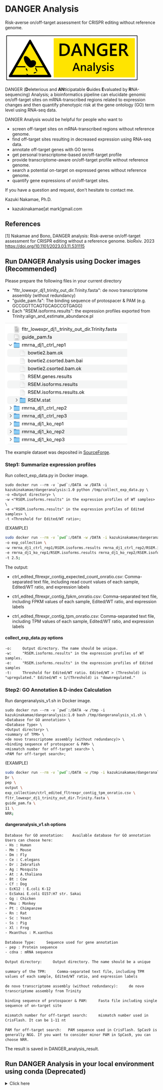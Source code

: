 # DANGER Analysis
Risk-averse on/off-target assessment for CRISPR editing without reference genome. 

<img src="https://github.com/KazukiNakamae/DANGER_analysis/blob/main/images/DANGERAnalysis.png" alt="DANGERAnalysis_logo" title="DANGERAnalysis_logo" width="440" height="155">

DANGER (**D**eleterious and **AN**ticipatable **G**uides **E**valuated by **R**NA-sequencing) Analysis; a bioinformatics pipeline can elucidate genomic on/off-target sites on mRNA-transcribed regions related to expression changes and then quantify phenotypic risk at the gene ontology (GO) term level using RNA-seq data. 

DANGER Analysis would be helpful for people who want to
- screen off-target sites on mRNA-transcribed regions without reference genome.
- find off-target sites resulting in decreased expression using RNA-seq data.
- annotate off-target genes with GO terms
- get personal transcriptome-based on/off-target profile
- provide transcriptome-aware on/off-target profile without reference genome.
- search a potential on-target on expressed genes without reference genome.
- quantify gene expressions of on/off-target sites.

If you have a question and request, don't hesitate to contact me.

Kazuki Nakamae, Ph.D.
- kazukinakamae[at mark]gmail.com

## References

[1] Nakamae and Bono, DANGER analysis: Risk-averse on/off-target assessment for CRISPR editing without a reference genome. bioRxiv. 2023 https://doi.org/10.1101/2023.03.11.531115

## Run DANGER Analysis using Docker images (Recommended)

Please prepare the following files in your current directory
- "fltr_lowexpr_dj1_trinity_out_dir.Trinity.fasta": de novo transcriptome assembly (without redundancy)
- "guide_pam.fa": The binding sequence of protospacer & PAM (e.g. GCCGGTTCAGTGCAGCCGTGAGG)
- Each "RSEM.isoforms.results": the expression profiles exported from Trinity:align_and_estimate_abundance.pl

<img src="https://github.com/KazukiNakamae/DANGER_analysis/blob/main/images/example_fileset.png" alt="example_fileset" title="example_fileset" height="400">

The example dataset was deposited in [SourceForge](https://sourceforge.net/projects/danger-analysis-v1/files/example.tar.gz/download).

### Step1: Summarize expression profiles

Run collect_exp_data.py in Docker image.

```
sudo docker run --rm -v `pwd`:/DATA -w /DATA -i kazukinakamae/dangeranalysis:1.0 python /tmp/collect_exp_data.py \
-o <Output directory> \
-w <"RSEM.isoforms.results" in the expression profiles of WT samples> \
-e <"RSEM.isoforms.results" in the expression profiles of Edited samples> \
-t <Threshold for Edited/WT ratio>;
```

(EXAMPLE)
```bash
sudo docker run --rm -v `pwd`:/DATA -w /DATA -i kazukinakamae/dangeranalysis:1.0 python /tmp/collect_exp_data.py \
-o exp_collection \
-w rmrna_dj1_ctrl_rep1/RSEM.isoforms.results rmrna_dj1_ctrl_rep2/RSEM.isoforms.results rmrna_dj1_ctrl_rep3/RSEM.isoforms.results \
-e rmrna_dj1_ko_rep1/RSEM.isoforms.results rmrna_dj1_ko_rep2/RSEM.isoforms.results rmrna_dj1_ko_rep3/RSEM.isoforms.results \
-t 2.5;
```

The output:

- ctrl_edited_fltrexpr_contig_expected_count_onratio.csv:
Comma-separated text file, including read count values of each sample, Edited/WT ratio, and expression labels

- ctrl_edited_fltrexpr_contig_fpkm_onratio.csv:
Comma-separated text file, including FPKM values of each sample, Edited/WT ratio, and expression labels

- ctrl_edited_fltrexpr_contig_tpm_onratio.csv:
Comma-separated text file, including TPM values of each sample, Edited/WT ratio, and expression labels


#### collect_exp_data.py options

```
-o:     Output directory. The name should be unique.
-w:     "RSEM.isoforms.results" in the expression profiles of WT samples.
-e:     "RSEM.isoforms.results" in the expression profiles of Edited samples
-t:     Threshold for Edited/WT ratio. Edited/WT > (Threshold) is "upregulated." Edited/WT < 1/(Threshold) is "downregulated."
```

### Step2: GO Annotation & D-index Calculation

Run dangeranalysis_v1.sh in Docker image.

```
sudo docker run --rm -v `pwd`:/DATA -w /tmp -i kazukinakamae/dangeranalysis:1.0 bash /tmp/dangeranalysis_v1.sh \
<Database for GO annotation> \
<Database Type> \
<Output directory> \
<summary of TPM> \
<de novo transcriptome assembly (without redundancy)> \
<binding sequence of protospacer & PAM> \
<mismatch number for off-target search> \
<PAM for off-target search>;
```

(EXAMPLE)
```bash
sudo docker run --rm -v `pwd`:/DATA -w /tmp -i kazukinakamae/dangeranalysis:1.0 bash /tmp/dangeranalysis_v1.sh \
Dr \
pep \
output \
exp_collection/ctrl_edited_fltrexpr_contig_tpm_onratio.csv \
fltr_lowexpr_dj1_trinity_out_dir.Trinity.fasta \
guide_pam.fa \
11 \
NRR;
```

#### dangeranalysis_v1.sh options

```
Database for GO annotation:    Available database for GO annotation
Users can choose here:
- Hs : Human
- Mm : Mouse
- Dm : Fly
- Ce : C.elegans
- Dr : Zebrafish
- Ag : Mosquito
- At : A.thaliana
- Bt : Cow
- Cf : Dog
- EcK12 : E.coli K-12
- EcSakai E.coli O157:H7 str. Sakai
- Gg : Chicken
- Mmu : Monkey
- Pt : Chimpanzee
- Rn : Rat
- Sc : Yeast
- Ss : Pig
- Xl : Frog
- Mxanthus : M.xanthus

Database Type:     Sequence used for gene annotation
- pep : Protein sequence
- cdna : mRNA sequence

Output directory:     Output directory. The name should be a unique

summary of the TPM:     Comma-separated text file, including TPM values of each sample, Edited/WT ratio, and expression labels

de novo transcriptome assembly (without redundancy):     de novo transcriptome assembly from Trinity

binding sequence of protospacer & PAM:     Fasta file including single sequence of on-target site

mismatch number for off-target search:     mismatch number used in CrisFlash. It can be 1-11 nt

PAM for off-target search:   PAM sequence used in CrisFlash. SpCas9 is generally NGG. If you want to consider minor PAM in SpCas9, you can choose NRR.
```

The result is saved in DANGER_analysis_result.


## Run DANGER Analysis in your local environment using conda (Deprecated)

<details>
<summary>Click here</summary>

### Installation of DANGER Analysis

The DANGER Analysis consists of python and R with various bioinformatics tools. All processes run under Anaconda and Docker environments.

#### 1. Installation of Docker

##### on MacOSX

1. Download and install Docker Desktop: https://docs.docker.com/engine/install/#desktop

2. Enter Docker settings menu to adjust the memory allocation (≥64GB of memory is recommmended)

##### on Linux

1. Download and install Docker Engine: https://docs.docker.com/engine/

2. start Docker daemon service

```bash
sudo systemctl start docker;
```

#### 2. Download of Docker images

Type the following commands in the terminal.

```bash
# Download Docker image for Trinity
sudo docker pull trinityrnaseq/trinityrnaseq:2.12.0

# Download Docker image for BUSCO
sudo docker pull trinityrnaseq/ezlabgva/busco:v5.2.2_cv1
```

#### 3. Create of Anaconda environments

Type the following commands in the terminal.

```bash
# Create cutadapt_env
conda activate cutadapt_env -y;
conda install -c bioconda cutadapt=1.18;
conda deactivate;

# Create bbtools_env
conda activate bbtools_env -y;
conda install -c bioconda bbmap=38.18;
conda deactivate;

# Create transdecoder_env
conda create -n transdecoder_env -y;
conda activate transdecoder_env;
conda install -c bioconda -y TransDecoder=5.5.0;
conda install -c conda-forge pigz=2.6;
conda install -c bioconda blast=2.12.0;
conda install -c bioconda seqkit=2.3.1;
conda deactivate;

# Create matplotlib_venn_env
conda create -n matplotlib_venn_env;
conda activate matplotlib_venn_env;
conda install -c conda-forge matplotlib-venn=0.11.5;
conda deactivate;

# Create topGO
conda create -n topGO -y;
conda activate topGO;
conda install -c conda-forge -c bioconda bioconductor-topgo -y;
conda install -c conda-forge -c bioconda bioconductor-rgraphviz -y;
conda install -c bioconda bioconductor-org.hs.eg.db bioconductor-org.ag.eg.db bioconductor-org.at.tair.db bioconductor-org.bt.eg.db bioconductor-org.ce.eg.db bioconductor-org.cf.eg.db bioconductor-org.dm.eg.db bioconductor-org.dr.eg.db bioconductor-org.eck12.eg.db bioconductor-org.ecsakai.eg.db bioconductor-org.gg.eg.db bioconductor-org.mm.eg.db bioconductor-org.mmu.eg.db bioconductor-org.mxanthus.db bioconductor-org.pt.eg.db bioconductor-org.rn.eg.db bioconductor-org.sc.sgd.db bioconductor-org.ss.eg.db bioconductor-org.xl.eg.db;
conda deactivate;

# Create calcDANGERindex_env
conda create -n calcDANGERindex_env -y;
conda activate calcDANGERindex_env;
conda install -c anaconda pandas=1.5.2;
conda install -c anaconda scipy=1.10.0;
conda install -c conda-forge matplotlib=3.6.3;
conda deactivate;
```

#### 4 Install Crisflash

Download source code of Crisflash from https://github.com/crisflash/crisflash, and then install it according to install instructions.

#### 5 Download scripts of DANGER analysis, SAQE, and the supplemantal script.

Type the following commands in the terminal.

```
git clone https://github.com/KazukiNakamae/DANGER_analysis.git;
git clone https://github.com/bonohu/SAQE.git;
git clone https://github.com/RyoNozu/Sequence_editor.git;
```

#### 6. Prepare de novo transcriptome assembly

We show the examples using park7(dj1) dataset.
Type the following commands in the terminal.

```bash
mkdir working_dir
cd working_dir
mkdir raw_fastq
cd raw_fastq

# Move raw fastq(.gz) files to the current directory
mv XXX.fq.gz ./;
cd ..;

# make log directory
mkdir log;

# make list of sample names
mkdir metadata;
cat << EOF > metadata/sample_name.txt
dj1_Control_1
dj1_Control_2
dj1_Control_3
dj1_KO_1
dj1_KO_2
dj1_KO_3
EOF

### Quality Control & Adapter Trimming
conda activate cutadapt_env;
mkdir trimmed_fq;
mkdir resource;
cat << EOF > resource/illumina_universal.fa
>AGATCGGAAGAG
AGATCGGAAGAG
EOF
# The average length is 150nt. We set 120nt as minimum-length
while read line; do cutadapt -q 30 -a file:resource/illumina_universal.fa -A file:resource/illumina_universal.fa -o trimmed_fq/trimmed_${line}_1.fq.gz -p trimmed_fq/trimmed_${line}_2.fq.gz --minimum-length=120 --pair-filter=any --trim-n raw_fastq/${line}_1.fq.gz raw_fastq/${line}_2.fq.gz &> log/1.cutadapt_${line}.txt; done < metadata/sample_name.txt
conda deactivate;



### Ribosomal RNA (rRNA) Removal
mkdir rmrrna_first_fq;
mkdir rmrrna_first_match_fq;
mkdir rmrrna_second_fq;
mkdir rmrrna_second_match_fq;
# Download rRNA datasets from https://www.arb-silva.de, and then save them to resource directory
# Remove SSU rRNA
while read line; do bbduk.sh K=31 mcf=0.5 in1=trimmed_fq/trimmed_${line}_1.fq.gz in2=trimmed_fq/trimmed_${line}_2.fq.gz \
out1=rmrrna_first_fq/rmssu_${line}_1.fq.gz out2=rmrrna_first_fq/rmssu_${line}_2.fq.gz outm=rmrrna_first_match_fq/rmssu_${line}.fq.gz \
ref=resource/SILVA_119.1_SSURef_Nr99_tax_silva_trunc.fasta.gz overwrite=t -Xmx8g &> log/2.rmrrna_first_${line}.txt; done < metadata/sample_name.txt;
# Remove LSU rRNA
while read line; do bbduk.sh K=31 mcf=0.5 in1=rmrrna_first_fq/rmssu_${line}_1.fq.gz in2=rmrrna_first_fq/rmssu_${line}_2.fq.gz \
out1=rmrrna_second_fq/rmrna_${line}_1.fq.gz out2=rmrrna_second_fq/rmrna_${line}_2.fq.gz outm=rmrrna_second_match_fq/rmlsu_${line}.fq.gz \
ref=resource/SILVA_119_LSURef_tax_silva_trunc.fasta.gz overwrite=t -Xmx8g &> log/3.rmrrna_second_${line}.txt; done < metadata/sample_name.txt;
conda deactivate;



### de novo Transcriptome Assembly
# Merge WT data
# Left
mkdir merge_ctrl_1_fq;
cp rmrrna_second_fq/rmrna_dj1_Control_1_1.fq.gz merge_ctrl_1_fq;
cp rmrrna_second_fq/rmrna_dj1_Control_2_1.fq.gz merge_ctrl_1_fq;
cp rmrrna_second_fq/rmrna_dj1_Control_3_1.fq.gz merge_ctrl_1_fq;
cat merge_ctrl_1_fq/rmrna_dj1_Control_*_1.fq.gz > merge_ctrl_1_fq/MERGED_dj1_Control_1.fq.gz;
# Right
mkdir merge_ctrl_2_fq;
cp rmrrna_second_fq/rmrna_dj1_Control_1_2.fq.gz merge_ctrl_2_fq;
cp rmrrna_second_fq/rmrna_dj1_Control_2_2.fq.gz merge_ctrl_2_fq;
cp rmrrna_second_fq/rmrna_dj1_Control_3_2.fq.gz merge_ctrl_2_fq;
cat merge_ctrl_2_fq/rmrna_dj1_Control_*_2.fq.gz > merge_ctrl_2_fq/MERGED_dj1_Control_2.fq.gz;
# Run de novo Transcriptome Assembly
cp merge_ctrl_1_fq/MERGED_dj1_Control_1.fq.gz ../;
cp merge_ctrl_2_fq/MERGED_dj1_Control_2.fq.gz ../;
cd ..;
sudo docker run -d --memory 128g --rm -v`pwd`:`pwd` trinityrnaseq/trinityrnaseq:2.12.0 Trinity --seqType fq --left `pwd`/MERGED_dj1_Control_1.fq.gz --right `pwd`/MERGED_dj1_Control_2.fq.gz --min_contig_length 100 --CPU 12 --max_memory 128G --output `pwd`/dj1_trinity_out_dir;



### Evaluate assembly using BUSCO
cp dj1_trinity_out_dir/Trinity.fasta ./Trinity_original.fasta;
docker run --name busco_original -d --memory 128g -itv $PWD:/data -w /data --rm ezlabgva/busco:v5.2.2_cv1 busco -m transcriptome -i ./Trinity_original.fasta -o dj1_trinity_transcripts_BUSCO -l actinopterygii_odb10 -c 8;
cat dj1_trinity_transcripts_BUSCO/short_summary.specific.actinopterygii_odb10.dj1_trinity_transcripts_BUSCO.txt
###
# BUSCO version is: 5.2.2 
# The lineage dataset is: actinopterygii_odb10 (Creation date: 2021-02-19, number of genomes: 26, number of BUSCOs: 3640)
# Summarized benchmarking in BUSCO notation for file /data/Trinity_original.fasta
# BUSCO was run in mode: transcriptome

	***** Results: *****

	C:90.9%[S:42.1%,D:48.8%],F:2.5%,M:6.6%,n:3640	   
	3310	Complete BUSCOs (C)			   
	1534	Complete and single-copy BUSCOs (S)	   
	1776	Complete and duplicated BUSCOs (D)	   
	90	Fragmented BUSCOs (F)			   
	240	Missing BUSCOs (M)			   
	3640	Total BUSCO groups searched		   

Dependencies and versions:
	hmmsearch: 3.1
	metaeuk: 4.a0f584d
###



### Removal of redundancy
# Estimate expression of merged WT data
docker run --rm -d -v`pwd`:`pwd` trinityrnaseq/trinityrnaseq:2.12.0 /usr/local/bin/util/align_and_estimate_abundance.pl --transcripts `pwd`/dj1_trinity_out_dir/Trinity.fasta \
--seqType fq \
--left `pwd`/MERGED_dj1_Control_1.fq.gz --right `pwd`/MERGED_dj1_Control_2.fq.gz \
 --est_method RSEM \
 --aln_method bowtie2 \
 --trinity_mode \
 --prep_reference \
 --coordsort_bam \
 --thread_count 20 \
 --output_dir `pwd`/dj1_trinity_out_dir.Trinity_RSEM_outdir;
# removal of low-expression transcripts
docker run --rm -v`pwd`:`pwd` trinityrnaseq/trinityrnaseq:2.12.0 /usr/local/bin/util/filter_low_expr_transcripts.pl --transcripts `pwd`/dj1_trinity_out_dir/Trinity.fasta \
 --highest_iso_only \
 --trinity_mode \
 --matrix `pwd`/dj1_trinity_out_dir.Trinity_RSEM_outdir/RSEM.genes.results \
 > `pwd`/fltr_lowexpr_dj1_trinity_out_dir.Trinity.fasta;
```


#### 7. Expression quantification

Type the following commands in the terminal.

```bash
# Make sample lists
cat << EOF > `pwd`/fastq_sample_fltr_lowexpr.txt
ctrl `pwd`/rmrrna_second_fq/rmrna_dj1_ctrl_rep1 `pwd`/rmrrna_second_fq/rmrna_dj1_Control_1_1.fq.gz `pwd`/rmrrna_second_fq/rmrna_dj1_Control_1_2.fq.gz
ctrl `pwd`/rmrrna_second_fq/rmrna_dj1_ctrl_rep2 `pwd`/rmrrna_second_fq/rmrna_dj1_Control_2_1.fq.gz `pwd`/rmrrna_second_fq/rmrna_dj1_Control_2_2.fq.gz
ctrl `pwd`/rmrrna_second_fq/rmrna_dj1_ctrl_rep3 `pwd`/rmrrna_second_fq/rmrna_dj1_Control_3_1.fq.gz `pwd`/rmrrna_second_fq/rmrna_dj1_Control_3_2.fq.gz
ko `pwd`/rmrrna_second_fq/rmrna_dj1_ko_rep1 `pwd`/rmrrna_second_fq/rmrna_dj1_KO_1_1.fq.gz `pwd`/rmrrna_second_fq/rmrna_dj1_KO_1_2.fq.gz
ko `pwd`/rmrrna_second_fq/rmrna_dj1_ko_rep2 `pwd`/rmrrna_second_fq/rmrna_dj1_KO_2_1.fq.gz `pwd`/rmrrna_second_fq/rmrna_dj1_KO_2_2.fq.gz
ko `pwd`/rmrrna_second_fq/rmrna_dj1_ko_rep3 `pwd`/rmrrna_second_fq/rmrna_dj1_KO_3_1.fq.gz `pwd`/rmrrna_second_fq/rmrna_dj1_KO_3_2.fq.gz
EOF
cat `pwd`/fastq_sample_fltr_lowexpr.txt | tr ' ' '\t' > `pwd`/fastq_sample_fltr_lowexpr_tab.txt;
# Estimate expression of WT/Edited data
sudo docker run -v`pwd`:`pwd` trinityrnaseq/trinityrnaseq:2.12.0 /usr/local/bin/util/align_and_estimate_abundance.pl \
--transcripts `pwd`/fltr_lowexpr_dj1_trinity_out_dir.Trinity.fasta \
--thread_count 8 \
--prep_reference \
--seqType fq \
--samples_file `pwd`/fastq_sample_fltr_lowexpr_tab.txt \
--est_method RSEM \
--aln_method bowtie2 \
--trinity_mode \
--coordsort_bam;
``` 

Summarize TPM values into ctrl_ko_fltrexpr_contig_tpm_onratio.csv



#### 8. Detection of on/off-target sites on de novo transcriptome assembly

Type the following commands in the terminal.

``` bash
# Make on-target sequence data
cat << EOT >> guide_pam.fa
>GCCGGTTCAGTGCAGCCGTGAGG
GCCGGTTCAGTGCAGCCGTGAGG
EOT
# on/off-target detection
awk '!/^>/ { printf "%s", $0; n = "\n" } /^>/ { print n $0; n = "" }END { printf "%s", n }' `pwd`/fltr_lowexpr_dj1_trinity_out_dir.Trinity.fasta > Trinity.fa; # Remove \n in sequences
cat Trinity.fa | sed -e 's/ .*//g' > Trinity_simple.fa; # Modify the headers
$HOME/bin/crisflash -g Trinity_simple.fa -s guide_pam.fa -o results_gRNAs.cas-offinder -m 11 -p NRR -t 8 -C;
wc -l results_gRNAs.cas-offinder
# hit site (upto 11mm, NRR PAM) = 4232634 sites

# Get all off-targets 
awk '{ if ($4 != "GCCGGTTCAGTGCAGCCGTGAGG") { print } }' results_gRNAs.cas-offinder > offtarget_all.cas-offinder;
wc -l offtarget_all.cas-offinder;
# off-target site (upto 11mm, NRR PAM) = 4232633 sites

# Get 0-11 off-targets（NRR PAM）
awk -v MM=0 '{ if ($6 == MM) { print } }' offtarget_all.cas-offinder > offtarget_mm0.cas-offinder;
for i in {1..11};do awk -v MM=$i '{ if ($6 == MM) { print } }' offtarget_all.cas-offinder > offtarget_mm"$i".cas-offinder;wc -l offtarget_mm"$i".cas-offinder;done;
###
       0 offtarget_mm1.cas-offinder
       0 offtarget_mm2.cas-offinder
       1 offtarget_mm3.cas-offinder
      25 offtarget_mm4.cas-offinder
     278 offtarget_mm5.cas-offinder
    2179 offtarget_mm6.cas-offinder
   14172 offtarget_mm7.cas-offinder
   73027 offtarget_mm8.cas-offinder
  296222 offtarget_mm9.cas-offinder
 1008070 offtarget_mm10.cas-offinder
 2838659 offtarget_mm11.cas-offinder
###

# Count transcripts have off-target sites
awk '{ print $2 }' offtarget_all.cas-offinder > offtarget_all_list.txt;
awk '!seen[$0]++' offtarget_all_list.txt > offtarget_all_uniq_list.txt;
wc -l offtarget_all_uniq_list.txt;
# 865,452 transcripts have off-target sites
``` 



#### 9. GO enrichment analysis

Type the following commands in the terminal.

```bash
# Predict ORFs
conda activate transdecoder_env;
cd 120221227_dj1_denovo_assembly;
cp ../SAQE/11TransDecoder.sh ./;
cp ./fltr_lowexpr_dj1_trinity_out_dir.Trinity.fasta ./Trinity.fasta;
chmod +x ./11TransDecoder.sh;
./11TransDecoder.sh

# Download Ensembl protein database
mkdir db;
cp /Volumes/denovoseq/SAQE/12GetRefProts.sh ./;
# Prepare modified 12GetRefProts to download zebrafish protein data
# Run script for download 
chmod +x ./12GetRefProts.sh;
./12GetRefProts.sh

# Add dummy word into blank of database
unpigz -c db/Danio_rerio.GRCz11.pep.all.fa.gz > Danio_rerio.GRCz11.pep.all.fa;
cp ../Sequence_editor/00_prepare_faa_4Fanflow.sh ./;
chmod +x 00_prepare_faa_4Fanflow.sh;
./00_prepare_faa_4Fanflow.sh

# Run ggsearch
cp ../SAQE/15ggsearch.sh ./;
chmod +x ./15ggsearch.sh;
./15ggsearch.sh Trinity.fasta.transdecoder.pep Danio_rerio.GRCz11.pep.all.fa2;

# Make annotation table
cp ../SAQE/15parseggsearch.sh ./;
cp ../SAQE/15parseggsearch.pl ./;
# add target=Trinity.fasta.transdecoder.pep into in15parseggsearch.sh
chmod +x 15parseggsearch.sh;
./15parseggsearch.sh Danio_rerio.GRCz11.pep.all.fa2;
perl -nle 'print $1 if(/^\>(\S+)/)' Trinity.fasta.transdecoder.pep > coding-transcript.pid.txt;
cp ../SAQE/15mkannotbl.pl ./;
cat coding-transcript.pid.txt | perl 15mkannotbl.pl Trinity.fasta.transdecoder.pep-Danio_rerio.GRCz11.pep.all.fa2.txt > Trinity.fasta.transdecoder.pep_all.txt;

# Search downrregulated ONratio
awk -F',' '{ if ($NF ~ /downregulated/) { print } }' ctrl_ko_fltrexpr_contig_tpm_onratio.csv > downregulated_ONratio.csv;
awk -F',' '{ print $1 }' downregulated_ONratio.csv > downregulated_ONratio_list.txt;
wc -l downregulated_ONratio_list.txt
# downregulated_ONratio = 439908

# search dTPM (downrregulated ONratio & off-target)
# Make Venn diagram using https://bioinformatics.psb.ugent.be/webtools/Venn/
###
List names	number of elements	number of unique elements
1（off-target）	865452	865452
2（downrregulated ONratio）	439908	439908
Overall number of unique elements	935252
###
all_offtarget_vs_dONrartio.svg
all_offtarget_vs_dONrartio.png
all_offtarget_vs_dONrartio.txt
# downrregulated ONratio & off-target n = 370,108
# Saved it to all_offtarget_vs_dONrartio.id.txt
# Modify all_offtarget_vs_dONrartio.id.txt
cat all_offtarget_vs_dONrartio.txt | sed -n "2,370109p" > all_offtarget_vs_dONrartio.id.txt;

# Rnrichment analysis in group of downrregulated ONratio & off-target
while read line; do grep $line coding-transcript.pid.txt >> all_offtarget_vs_dONrartio.pid.txt;done < all_offtarget_vs_dONrartio.id.txt;
wc -l all_offtarget_vs_dONrartio.pid.txt # ORFありtranscript 2500
cat all_offtarget_vs_dONrartio.pid.txt | perl 15mkannotbl.pl Trinity.fasta.transdecoder.pep-Danio_rerio.GRCz11.pep.all.fa2.txt > all_offtarget_vs_dONrartio_annotation_table.txt;
awk '{ if ($2 ~ /ENSDARP/) { print } }' all_offtarget_vs_dONrartio_annotation_table.txt > all_offtarget_vs_dONrartio_annotation_table.txt_hasENSDARP.txt;
wc -l all_offtarget_vs_dONrartio_annotation_table.txt_hasENSDARP.txt;
# 1246 transcripts have ENSDARP ID

# search downrregulated ONratio for each mismatch number
for i in {0..11};do awk '{ print $2 }' offtarget_mm"$i".cas-offinder > offtarget_mm"$i"_list.txt;awk '!seen[$0]++' offtarget_mm"$i"_list.txt > offtarget_mm"$i"_uniq_list.txt;wc -l offtarget_mm"$i"_uniq_list.txt;done;
###
       0 offtarget_mm0_uniq_list.txt
       0 offtarget_mm1_uniq_list.txt
       0 offtarget_mm2_uniq_list.txt
       1 offtarget_mm3_uniq_list.txt
      25 offtarget_mm4_uniq_list.txt
     278 offtarget_mm5_uniq_list.txt
    2149 offtarget_mm6_uniq_list.txt
   13227 offtarget_mm7_uniq_list.txt
   60910 offtarget_mm8_uniq_list.txt
  198645 offtarget_mm9_uniq_list.txt
  475284 offtarget_mm10_uniq_list.txt
  786219 offtarget_mm11_uniq_list.txt
###

# Search downrregulated ONratio & off-target for each mismatch number
mkdir mm_offtarget_dONratio;
# Draw Venn diagram
conda activate matplotlib_venn_env;
for i in {0..11};do python ../drawVennDiagram.py mm_offtarget_dONratio/mm"$i"_offtarget_dONratio.id.txt mm_offtarget_dONratio/mm"$i"_offtarget_dONratio.tiff offtarget_mm"$i"_uniq_list.txt downregulated_ONratio_list.txt;wc -l mm_offtarget_dONratio/mm"$i"_offtarget_dONratio.id.txt;done;
### ONratio & off-target for each mismatch number
       0 mm_offtarget_dONratio/mm0_offtarget_dONratio.id.txt
       0 mm_offtarget_dONratio/mm1_offtarget_dONratio.id.txt
       0 mm_offtarget_dONratio/mm2_offtarget_dONratio.id.txt
       1 mm_offtarget_dONratio/mm3_offtarget_dONratio.id.txt
       6 mm_offtarget_dONratio/mm4_offtarget_dONratio.id.txt
      62 mm_offtarget_dONratio/mm5_offtarget_dONratio.id.txt
     500 mm_offtarget_dONratio/mm6_offtarget_dONratio.id.txt
    3489 mm_offtarget_dONratio/mm7_offtarget_dONratio.id.txt
   18172 mm_offtarget_dONratio/mm8_offtarget_dONratio.id.txt
   67658 mm_offtarget_dONratio/mm9_offtarget_dONratio.id.txt
  182774 mm_offtarget_dONratio/mm10_offtarget_dONratio.id.txt
  330733 mm_offtarget_dONratio/mm11_offtarget_dONratio.id.txt
###
conda deactivate;

# Search transcript annotated with ENSDARP
for i in {0..11};do while read line; do grep $line coding-transcript.pid.txt >> mm_offtarget_dONratio/mm"$i"_offtarget_dONratio.pid.txt;done < mm_offtarget_dONratio/mm"$i"_offtarget_dONratio.id.txt;wc -l mm_offtarget_dONratio/mm"$i"_offtarget_dONratio.pid.txt;done;
### transcript with ORFs
wc: mm_offtarget_dONratio/mm0_offtarget_dONratio.pid.txt: open: No such file or directory
wc: mm_offtarget_dONratio/mm1_offtarget_dONratio.pid.txt: open: No such file or directory
wc: mm_offtarget_dONratio/mm2_offtarget_dONratio.pid.txt: open: No such file or directory
       0 mm_offtarget_dONratio/mm3_offtarget_dONratio.pid.txt
       0 mm_offtarget_dONratio/mm4_offtarget_dONratio.pid.txt
       1 mm_offtarget_dONratio/mm5_offtarget_dONratio.pid.txt
      19 mm_offtarget_dONratio/mm6_offtarget_dONratio.pid.txt
      85 mm_offtarget_dONratio/mm7_offtarget_dONratio.pid.txt
     412 mm_offtarget_dONratio/mm8_offtarget_dONratio.pid.txt
    1170 mm_offtarget_dONratio/mm9_offtarget_dONratio.pid.txt
    2055 mm_offtarget_dONratio/mm10_offtarget_dONratio.pid.txt
    2469 mm_offtarget_dONratio/mm11_offtarget_dONratio.pid.txt
###
for i in {3..11};do cat mm_offtarget_dONratio/mm"$i"_offtarget_dONratio.pid.txt | perl 15mkannotbl.pl Trinity.fasta.transdecoder.pep-Danio_rerio.GRCz11.pep.all.fa2.txt > mm_offtarget_dONratio/mm"$i"_offtarget_dONratio_annotation_table.txt;done;
for i in {3..11};do awk '{ if ($2 ~ /ENSDARP/) { print } }' mm_offtarget_dONratio/mm"$i"_offtarget_dONratio_annotation_table.txt > mm_offtarget_dONratio/mm"$i"_offtarget_dONratio_annotation_table.txt_hasENSDARP.txt;wc -l mm_offtarget_dONratio/mm"$i"_offtarget_dONratio_annotation_table.txt_hasENSDARP.txt;done;
### transcript with ENSDARP ID
       0 mm_offtarget_dONratio/mm3_offtarget_dONratio_annotation_table.txt_hasENSDARP.txt
       0 mm_offtarget_dONratio/mm4_offtarget_dONratio_annotation_table.txt_hasENSDARP.txt
       1 mm_offtarget_dONratio/mm5_offtarget_dONratio_annotation_table.txt_hasENSDARP.txt
      11 mm_offtarget_dONratio/mm6_offtarget_dONratio_annotation_table.txt_hasENSDARP.txt
      50 mm_offtarget_dONratio/mm7_offtarget_dONratio_annotation_table.txt_hasENSDARP.txt
     212 mm_offtarget_dONratio/mm8_offtarget_dONratio_annotation_table.txt_hasENSDARP.txt
     567 mm_offtarget_dONratio/mm9_offtarget_dONratio_annotation_table.txt_hasENSDARP.txt
    1032 mm_offtarget_dONratio/mm10_offtarget_dONratio_annotation_table.txt_hasENSDARP.txt
    1228 mm_offtarget_dONratio/mm11_offtarget_dONratio_annotation_table.txt_hasENSDARP.txt
###

### Calculate DENGERindex
# Get gene list for each mismatch number
for i in {3..11};do awk '{ print $3}' mm_offtarget_dONratio/mm"$i"_offtarget_dONratio_annotation_table.txt_hasENSDARP.txt > mm_offtarget_dONratio/mm"$i"_offtarget_dONratio_ENSDARP_genelist.txt;done;
# GO annotation with topGO for each mismatch number
conda activate topGO;
for i in {1..11};do Rscript ../annotateGOv2.R mm_offtarget_dONratio/mm"$i"_offtarget_dONratio_ENSDARP_genelist.txt mm_offtarget_dONratio/mm"$i"_offtarget_dONratio_ENSDARP_geneGO zebrafish;done;
# Enrichment analysis for each mismatch number
for i in {1..11};do Rscript ../makeDANGERenrichmentTablev2.R mm_offtarget_dONratio/mm"$i"_offtarget_dONratio_ENSDARP_geneGO mm_offtarget_dONratio/mm"$i"_offtarget_dONratio_ENSDARP_geneGO_enrichment mm_offtarget_dONratio/mm"$i"_offtarget_dONratio_ENSDARP_genelist.txt $i;done;
conda deactivate;
# DENGERindex Calculation
conda activate calcDANGERindex_env;
python ../calcDANGERindex.py  mm_offtarget_dONratio/mm6_offtarget_dONratio_ENSDARP_geneGO_enrichment mm_offtarget_dONratio/mm7_offtarget_dONratio_ENSDARP_geneGO_enrichment mm_offtarget_dONratio/mm8_offtarget_dONratio_ENSDARP_geneGO_enrichment mm_offtarget_dONratio/mm9_offtarget_dONratio_ENSDARP_geneGO_enrichment mm_offtarget_dONratio/mm10_offtarget_dONratio_ENSDARP_geneGO_enrichment mm_offtarget_dONratio/mm11_offtarget_dONratio_ENSDARP_geneGO_enrichment;
###
Biological Process
Sum of DANGER indexes
224.24425603474646
Upper boundary
0.14470317255959442
Cellular Component
Sum of DANGER indexes
68.85219343072643
Upper boundary
0.16767265997982977
Molecular Function
Sum of DANGER indexes
60.94544580544128
Upper boundary
0.13143181335175058
###
conda deactivate;
```

The result is saved in DANGER_analysis_result.

</details>